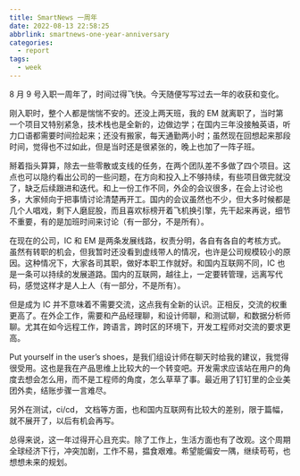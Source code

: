 ```yaml
---
title: SmartNews 一周年
date: 2022-08-13 22:58:25
abbrlink: smartnews-one-year-anniversary
categories:
  - report
tags:
  - week
---
```


8 月 9 号入职一周年了，时间过得飞快。今天随便写写过去一年的收获和变化。

刚入职时，整个人都是惴惴不安的。还没上两天班，我的 EM 就离职了，当时第一个项目又特别紧急，技术栈也是全新的，边做边学；在国内三年没接触英语，听力口语都需要时间捡起来；还没有搬家，每天通勤两小时；虽然现在回想起来那段时间，觉得也不过如此，但是当时还是很紧张的，晚上也加了一阵子班。

掰着指头算算，除去一些零散或支线的任务，在两个团队差不多做了四个项目。这点也可以隐约看出公司的一些问题，在方向和投入上不够持续，有些项目做完就没了，缺乏后续跟进和迭代。和上一份工作不同，外企的会议很多，在会上讨论也多，大家倾向于把事情讨论清楚再开工。国内的会议虽然也不少，但大多时候都是几个人唱戏，剩下人磨屁股，而且喜欢标榜开着飞机换引擎，先干起来再说，细节不重要，有的是加班时间来讨论（有一部分，不是所有）。

在现在的公司，IC 和 EM 是两条发展线路，权责分明，各自有各自的考核方式。虽然有转职的机会，但我暂时还没看到虚线带人的情况，也许是公司规模较小的原因。这种情况下，大家各司其职，做好本职工作就好。和国内互联网不同，IC 也是一条可以持续的发展道路。国内的互联网，越往上，一定要转管理，远离写代码，感觉这样才是人上人（有一部分，不是所有）。

但是成为 IC 并不意味着不需要交流，这点我有全新的认识。正相反，交流的权重更高了。在外企工作，需要和产品经理聊，和设计师聊，和测试聊，和数据分析师聊。尤其在如今远程工作，跨语言，跨时区的环境下，开发工程师对交流的要求更高。

Put yourself in the user’s shoes，是我们组设计师在聊天时给我的建议，我觉得很受用。这也是我在产品思维上比较大的一个转变吧。开发需求应该站在用户的角度去想会怎么用，而不是工程师的角度，怎么草草了事。最近用了钉钉里的企业美团外卖，结账步骤一言难尽。

另外在测试，ci/cd， 文档等方面，也和国内互联网有比较大的差别，限于篇幅，就不展开了，以后有机会再写。

总得来说，这一年过得开心且充实。除了工作上，生活方面也有了改观。这个周期全球经济下行，冲突加剧，工作不易，揾食艰难。希望能偏安一隅，继续苟苟，也想想未来的规划。
